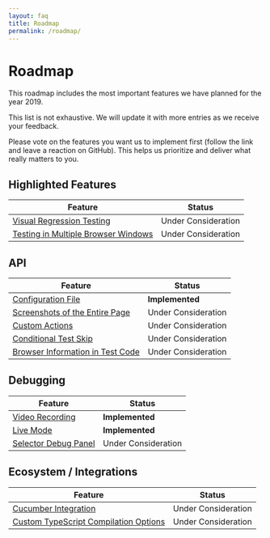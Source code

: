 ```yaml
---
layout: faq
title: Roadmap
permalink: /roadmap/
---
```

# Roadmap

This roadmap includes the most important features we have planned for the year 2019.

This list is not exhaustive. We will update it with more entries as we receive your feedback.

Please vote on the features you want us to implement first (follow the link and leave a reaction on GitHub). This helps us prioritize and deliver what really matters to you.

## Highlighted Features

Feature                                                                                           | Status
------------------------------------------------------------------------------------------------- | -------------------
[Visual Regression Testing](https://github.com/DevExpress/testcafe/issues/1207)                   | Under Consideration
[Testing in Multiple Browser Windows](https://github.com/DevExpress/testcafe/issues/912)          | Under Consideration

## API

Feature                                                                                           | Status
------------------------------------------------------------------------------------------------- | -------------------
[Configuration File](https://github.com/DevExpress/testcafe/issues/3131)                          | **Implemented**
[Screenshots of the Entire Page](https://github.com/DevExpress/testcafe/issues/1520)              | Under Consideration
[Custom Actions](https://github.com/DevExpress/testcafe/issues/1535)                              | Under Consideration
[Conditional Test Skip](https://github.com/DevExpress/testcafe/issues/1626)                       | Under Consideration
[Browser Information in Test Code](https://github.com/DevExpress/testcafe/issues/481)             | Under Consideration

## Debugging

Feature                                                                                           | Status
------------------------------------------------------------------------------------------------- | -------------------
[Video Recording](https://github.com/DevExpress/testcafe/issues/2151)                             | **Implemented**
[Live Mode](https://github.com/DevExpress/testcafe/issues/3215)                                   | **Implemented**
[Selector Debug Panel](https://github.com/DevExpress/testcafe/issues/3244)                        | Under Consideration

## Ecosystem / Integrations

Feature                                                                                           | Status
------------------------------------------------------------------------------------------------- | -------------------
[Cucumber Integration](https://github.com/DevExpress/testcafe/issues/2835)                        | Under Consideration
[Custom TypeScript Compilation Options](https://github.com/DevExpress/testcafe/issues/1845)       | Under Consideration